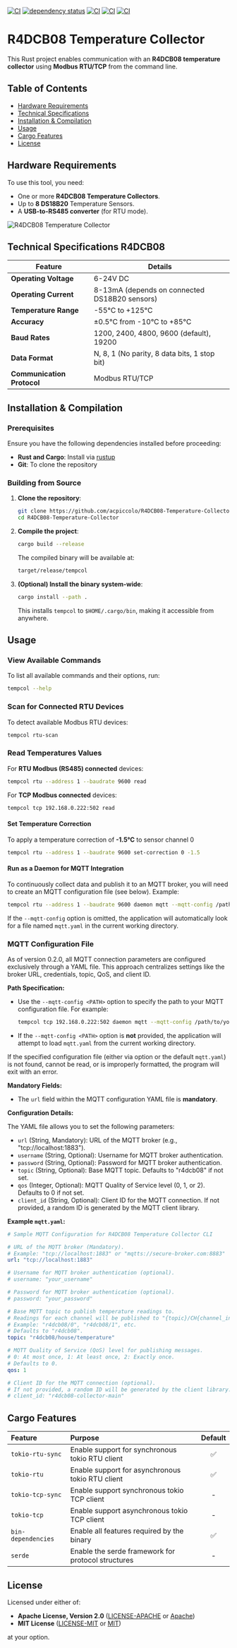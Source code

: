 [![CI](https://github.com/acpiccolo/R4DCB08-Temperature-Collector/actions/workflows/check.yml/badge.svg)](https://github.com/acpiccolo/R4DCB08-Temperature-Collector/actions/workflows/check.yml)
[![dependency status](https://deps.rs/repo/github/acpiccolo/R4DCB08-Temperature-Collector/status.svg)](https://deps.rs/repo/github/acpiccolo/R4DCB08-Temperature-Collector)
[![CI](https://img.shields.io/badge/License-MIT-blue.svg)](https://github.com/acpiccolo/R4DCB08-Temperature-Collector/blob/main/LICENSE-MIT)
[![CI](https://img.shields.io/badge/License-Apache_2.0-blue.svg)](https://github.com/acpiccolo/R4DCB08-Temperature-Collector/blob/main/LICENSE-APACHE)
[![CI](https://img.shields.io/badge/Conventional%20Commits-1.0.0-yellow.svg)](https://conventionalcommits.org)

# R4DCB08 Temperature Collector

This Rust project enables communication with an **R4DCB08 temperature collector** using **Modbus RTU/TCP** from the command line.

## Table of Contents
- [Hardware Requirements](#hardware-requirements)
- [Technical Specifications](#technical-specifications-r4dcb08)
- [Installation & Compilation](#installation--compilation)
- [Usage](#usage)
- [Cargo Features](#cargo-features)
- [License](#license)

## Hardware Requirements
To use this tool, you need:
- One or more **R4DCB08 Temperature Collectors**.
- Up to **8 DS18B20** Temperature Sensors.
- A **USB-to-RS485 converter** (for RTU mode).

![R4DCB08 Temperature Collector](/images/r4dcb08.png)

## Technical Specifications R4DCB08
| Feature | Details |
|---------|---------|
| **Operating Voltage** | 6-24V DC |
| **Operating Current** | 8-13mA (depends on connected DS18B20 sensors) |
| **Temperature Range** | -55°C to +125°C |
| **Accuracy** | ±0.5°C from -10°C to +85°C |
| **Baud Rates** | 1200, 2400, 4800, 9600 (default), 19200 |
| **Data Format** | N, 8, 1 (No parity, 8 data bits, 1 stop bit) |
| **Communication Protocol** | Modbus RTU/TCP |

## Installation & Compilation

### Prerequisites
Ensure you have the following dependencies installed before proceeding:
- **Rust and Cargo**: Install via [rustup](https://rustup.rs/)
- **Git**: To clone the repository

### **Building from Source**
1. **Clone the repository**:
   ```sh
   git clone https://github.com/acpiccolo/R4DCB08-Temperature-Collector.git
   cd R4DCB08-Temperature-Collector
   ```
2. **Compile the project**:
   ```sh
   cargo build --release
   ```
   The compiled binary will be available at:
   ```sh
   target/release/tempcol
   ```
3. **(Optional) Install the binary system-wide**:
   ```sh
   cargo install --path .
   ```
   This installs `tempcol` to `$HOME/.cargo/bin`, making it accessible from anywhere.

## Usage
### View Available Commands
To list all available commands and their options, run:
```sh
tempcol --help
```
### Scan for Connected RTU Devices
To detect available Modbus RTU devices:
```sh
tempcol rtu-scan
```
### Read Temperatures Values
For **RTU Modbus (RS485) connected** devices:
```sh
tempcol rtu --address 1 --baudrate 9600 read
```
For **TCP Modbus connected** devices:
```sh
tempcol tcp 192.168.0.222:502 read
```
#### Set Temperature Correction
To apply a temperature correction of **-1.5°C** to sensor channel 0
```sh
tempcol rtu --address 1 --baudrate 9600 set-correction 0 -1.5
```
#### Run as a Daemon for MQTT Integration
To continuously collect data and publish it to an MQTT broker, you will need to create an MQTT configuration file (see below).
Example:
```sh
tempcol rtu --address 1 --baudrate 9600 daemon mqtt --mqtt-config /path/to/your/mqtt.yaml
```
If the `--mqtt-config` option is omitted, the application will automatically look for a file named `mqtt.yaml` in the current working directory.

### MQTT Configuration File

As of version 0.2.0, all MQTT connection parameters are configured exclusively through a YAML file. This approach centralizes settings like the broker URL, credentials, topic, QoS, and client ID.

**Path Specification:**
- Use the `--mqtt-config <PATH>` option to specify the path to your MQTT configuration file. For example:
  ```sh
  tempcol tcp 192.168.0.222:502 daemon mqtt --mqtt-config /path/to/your/mqtt.yaml
  ```
- If the `--mqtt-config <PATH>` option is **not** provided, the application will attempt to load `mqtt.yaml` from the current working directory.

If the specified configuration file (either via option or the default `mqtt.yaml`) is not found, cannot be read, or is improperly formatted, the program will exit with an error.

**Mandatory Fields:**
- The `url` field within the MQTT configuration YAML file is **mandatory**.

**Configuration Details:**

The YAML file allows you to set the following parameters:
- `url` (String, Mandatory): URL of the MQTT broker (e.g., "tcp://localhost:1883").
- `username` (String, Optional): Username for MQTT broker authentication.
- `password` (String, Optional): Password for MQTT broker authentication.
- `topic` (String, Optional): Base MQTT topic. Defaults to "r4dcb08" if not set.
- `qos` (Integer, Optional): MQTT Quality of Service level (0, 1, or 2). Defaults to 0 if not set.
- `client_id` (String, Optional): Client ID for the MQTT connection. If not provided, a random ID is generated by the MQTT client library.

**Example `mqtt.yaml`:**

```yaml
# Sample MQTT Configuration for R4DCB08 Temperature Collector CLI

# URL of the MQTT broker (Mandatory).
# Example: "tcp://localhost:1883" or "mqtts://secure-broker.com:8883"
url: "tcp://localhost:1883"

# Username for MQTT broker authentication (optional).
# username: "your_username"

# Password for MQTT broker authentication (optional).
# password: "your_password"

# Base MQTT topic to publish temperature readings to.
# Readings for each channel will be published to "{topic}/CH{channel_index}".
# Example: "r4dcb08/0", "r4dcb08/1", etc.
# Defaults to "r4dcb08".
topic: "r4dcb08/house/temperature"

# MQTT Quality of Service (QoS) level for publishing messages.
# 0: At most once, 1: At least once, 2: Exactly once.
# Defaults to 0.
qos: 1

# Client ID for the MQTT connection (optional).
# If not provided, a random ID will be generated by the client library.
# client_id: "r4dcb08-collector-main"
```

## Cargo Features
| Feature | Purpose | Default |
| :--- | :------ | :-----: |
| `tokio-rtu-sync` | Enable support for synchronous tokio RTU client | ✅ |
| `tokio-rtu` | Enable support for asynchronous tokio RTU client | ✅ |
| `tokio-tcp-sync` | Enable support synchronous tokio TCP client | - |
| `tokio-tcp` | Enable support asynchronous tokio TCP client | - |
| `bin-dependencies` | Enable all features required by the binary | ✅ |
| `serde` | Enable the serde framework for protocol structures | - |

## License
Licensed under either of:
* **Apache License, Version 2.0** ([LICENSE-APACHE](LICENSE-APACHE) or [Apache](http://www.apache.org/licenses/LICENSE-2.0))
* **MIT License** ([LICENSE-MIT](LICENSE-MIT) or [MIT](http://opensource.org/licenses/MIT))

at your option.
